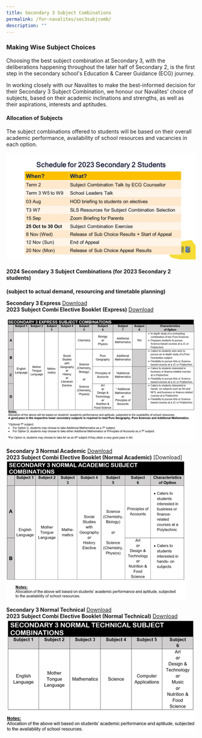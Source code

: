 ```yaml
---
title: Secondary 3 Subject Combinations
permalink: /for-navalites/sec3subjcomb/
description: ""
---
```

### Making Wise Subject Choices

Choosing the best subject combination at Secondary 3, with the deliberations happening throughout the later half of Secondary 2, is the first step in the secondary school's Education &amp; Career Guidance (ECG) journey. 

In working closely with our Navalites to make the best-informed decision for their Secondary 3 Subject Combination, we honour our Navalites’ choice of subjects, based on their academic inclinations and strengths, as well as their aspirations, interests and aptitudes.

#### Allocation of Subjects
The subject combinations offered to students will be based on their overall academic performance, availability of school resources and vacancies in each option. 

![](/images/2024%20subject%20combination%20overview.jpg)



#### 2024 Secondary 3 Subject Combinations (for 2023 Secondary 2 students) 
**(subject to actual demand, resourcing and timetable planning)**

**Secondary 3 Express** <a href="/files/Su%20combi/Sec3EX.pdf">Download</a>    
**2023 Subject Combi Elective Booklet** **(Express)** [Download](/files/2023%20subject%20combi%20elective%20booklet%20(express).pdf)

![](/images/Picture5.jpg)


**Secondary 3 Normal Academic** <a href="/files/Su%20combi/Sec3NA.pdf">Download</a>  
**2023 Subject Combi Elective Booklet (Normal Academic)** [Download]
![](/images/Picture6.png)


**Secondary 3 Normal Technical** <a href="/files/Su%20combi/Sec3NT.pdf">Download</a>  
**2023 Subject Combi Elective Booklet (Normal Technical)** [Download](/files/2023%20subject%20combi%20elective%20booklet%20(normal%20technical).pdf)
![](/images/Picture7.png)